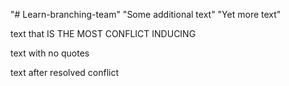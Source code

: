 "# Learn-branching-team" 
"Some additional text" 
"Yet more text" 


text that IS THE MOST CONFLICT INDUCING



text with no quotes 

text after resolved conflict
